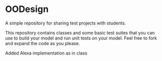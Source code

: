 # OODesign
A simple repository for sharing test projects with students.

This repository contains classes and some basic test suites that you can use to 
build your model and run unit tests on your model. Feel free to fork and expand
the code as you please.

Added Alexa implementation as in class

